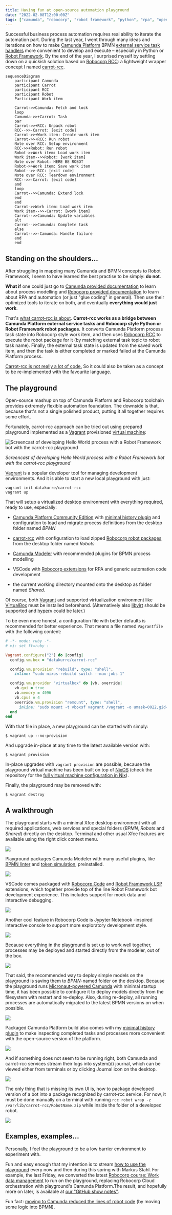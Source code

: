 ```yaml
---
title: Having fun at open-source automation playground
date: "2022-02-08T12:00:00Z"
tags: ["camunda", "robocorp", "robot framework", "python", "rpa", "open source"]
---
```


Successful business process automation requires real ability to iterate the automation part.
During the last year, I went through many ideas and iterations on how to make [Camunda Platform](https://camunda.com/download/) BPMN [external service task handlers](https://docs.camunda.org/manual/latest/user-guide/process-engine/external-tasks/) more convenient to develop and execute – especially in Python or [Robot Framework](https://robotframework.org/rpa/).
By the end of the year, I surprised myself by settling down on a quickish solution based on [Robocorp RCC](https://robocorp.com/docs/rcc/overview): a lightweight wrapper concept I named [carrot-rcc](https://pypi.org/project/carrot-rcc/).

```mermaid
sequenceDiagram
    participant Camunda
    participant Carrot
    participant RCC
    participant Robot
    Participant Work item

    Carrot->>Camunda: Fetch and lock
    loop
    Camunda->>+Carrot: Task
    par
    Carrot->>+RCC: Unpack robot
    RCC-->>-Carrot: [exit code]
    Carrot->>+Work item: Create work item
    Carrot->>+RCC: Run robot
    Note over RCC: Setup environment
    RCC->>+Robot: Run robot
    Robot->>Work item: Load work item
    Work item-->>Robot: [work item]
    Note over Robot: HERE BE ROBOT
    Robot->>Work item: Save work item
    Robot-->>-RCC: [exit code]
    Note over RCC: Teardown environment
    RCC-->>-Carrot: [exit code]
    and
    loop
    Carrot-->>Camunda: Extend lock
    end
    end
    Carrot->>Work item: Load work item
    Work item-->>-Carrot: [work item]
    Carrot-->>Camunda: Update variables
    alt
    Carrot-->>Camunda: Complete task
    else
    Carrot-->>-Camunda: Handle failure
    end
    end
```


Standing on the shoulders…
--------------------------

After struggling in mapping many Camunda and BPMN concepts to Robot Framework, I seem to have learned the best practise to be simply: **do not**.

**What if** one could just go to [Camunda provided documentation](https://camunda.com/best-practices/_/) to learn about process modelling and [Robocorp provided documentation](https://robocorp.com/docs/) to learn about RPA and automation (or just "glue coding" in general). Then use their optimized tools to iterate on both, and eventually **everything would just work**.

That's [what carrot-rcc is about](../../../2021/08/carrot-rcc/). **Carrot-rcc works as a bridge between Camunda Platform external service tasks and Robocorp style Python or Robot Framework robot packages.** It converts Camunda Platform process task state into Robocorp style work item, and then uses [Robocorp RCC](https://robocorp.com/docs/rcc/overview) to execute the robot package for it (by matching external task topic to robot task name). Finally, the external task state is updated from the saved work item, and then the task is either completed or marked failed at the Camunda Platform process.

[Carrot-rcc is not really a lot of code.](https://github.com/datakurre/carrot-rcc/) So it could also be taken as a concept to be re-implemented with the favourite language.


The playground
--------------

Open-source mashup on top of Camunda Platform and Robocorp toolchain provides extremely flexible automation foundation.
The downside is that, because that's not a single polished product, putting it all together requires some effort.

Fortunately, carrot-rcc approach can be tried out using prepared playground implemented as a [Vagrant](https://www.vagrantup.com/) provisioned [virtual machine](https://app.vagrantup.com/datakurre/boxes/carrot-rcc):

![Screencast of developing Hello World process with a Robot Framework bot with the carrot-rcc playground](./carrot-rcc-speedrun.gif)

*Screencast of developing Hello World process with a Robot Framework bot with the carrot-rcc playground*

[Vagrant](https://www.vagrantup.com/) is a popular developer tool for managing development environments. And it is able to start a new local playground with just:

```shell
vagrant init datakurre/carrot-rcc
vagrant up
```

That will setup a virtualized desktop environment with everything required, ready to use, especially:

* [Camunda Platform Community Edition](https://camunda.com/download/) with [minimal history plugin](https://github.com/datakurre/camunda-cockpit-plugins) and configuration to load and migrate process definitions from the desktop folder named *BPMN*

* [carrot-rcc](https://github.com/datakurre/carrot-rcc/) with configuration to load zipped [Robocorp robot packages](https://robocorp.com/docs/setup/robot-structure) from the desktop folder named *Robots*

* [Camunda Modeler](https://camunda.com/download/modeler/) with recommended plugins for BPMN process modelling

* VSCode with [Robocorp extensions](https://robocorp.com/docs/developer-tools/visual-studio-code/overview) for RPA and generic automation code development

* the current working directory mounted onto the desktop as folder named *Shared*.

Of course, both [Vagrant](https://www.vagrantup.com/) and supported virtualization environment like [VirtualBox](https://www.virtualbox.org/) must be installed beforehand. (Alternatively also [libvirt](https://libvirt.org/) should be supported and [hyperv](https://www.vagrantup.com/docs/providers/hyperv) could be later.)

To be even more honest, a configuration file with better defaults is recommended for better experience. That means a file named `Vagrantfile` with the following content:

```ruby
# -*- mode: ruby -*-
# vi: set ft=ruby :

Vagrant.configure("2") do |config|
  config.vm.box = "datakurre/carrot-rcc"

  config.vm.provision "rebuild", type: "shell",
    inline: "sudo nixos-rebuild switch --max-jobs 1"

  config.vm.provider "virtualbox" do |vb, override|
    vb.gui = true
    vb.memory = 4096
    vb.cpus = 4
    override.vm.provision "remount", type: "shell",
      inline: "sudo mount -t vboxsf vagrant /vagrant -o umask=0022,gid=1000,uid=1000"
  end
end
```

With that file in place, a new playground can be started with simply:

```shell
$ vagrant up --no-provision
```

And upgrade in-place at any time to the latest available version with:

```shell
$ vagrant provision
```

In-place upgrades with `vagrant provision` are possible, because the playground virtual machine has been built on top of [NixOS](https://nixos.org/) (check the repository for the [full virtual machine configuration in Nix](https://github.com/datakurre/carrot-rcc/tree/main/vagrant)).

Finally, the playground may be removed with:

```shell
$ vagrant destroy
```


A walkthrough
-------------

The playground starts with a minimal Xfce desktop environment with all required applications, web services and special folders (*BPMN*, *Robots* and *Shared*) directly on the desktop. Terminal and other usual Xfce features are available using the right click context menu.

![](./carrot-desktop-01.png)

Playground packages Camunda Modeler with many useful plugins, like [BPMN linter](https://github.com/camunda/camunda-modeler-linter-plugin) and [token simulation](https://github.com/bpmn-io/bpmn-js-token-simulation), preinstalled.

![](./carrot-desktop-02.png)

VSCode comes packaged with [Robocorp Code](https://marketplace.visualstudio.com/items?itemName=robocorp.robocorp-code) and [Robot Framework LSP](https://marketplace.visualstudio.com/items?itemName=robocorp.robotframework-lsp) extensions, which together provide top of the line Robot Framework bot development experience. This includes support for mock data and interactive debugging.

![](./carrot-desktop-03.png)

Another cool feature in Robocorp Code is Jypyter Notebook -inspired interactive console to support more exploratory development style.

![](./carrot-desktop-04.png)

Because everything in the playground is set up to work well together, processes may be deployed and started directly from the modeler, out of the box.

![](./carrot-desktop-05.png)

That said, the recommended way to deploy simple models on the playground is saving them to *BPMN*-named folder on the desktop. Because the playground runs [Micronaut-powered Camunda](https://github.com/camunda-community-hub/micronaut-camunda-bpm) with minimal startup time, it has been possible to configure it to deploy models directly from the filesystem with restart and re-deploy. Also, during re-deploy, all running processes are automatically migrated to the latest BPMN versions on when possible.

![](./carrot-desktop-06.png)

Packaged Camunda Platform build also comes with my [minimal history plugin](https://github.com/datakurre/camunda-cockpit-plugins) to make inspecting completed tasks and processes more convenient with the open-source version of the platform.

![](./carrot-desktop-07.png)

And if something does not seem to be running right, both Camunda and carrot-rcc services stream their logs into system(d) journal, which can be viewed either from terminals or by clicking Journal icon on the desktop.

![](./carrot-desktop-09.png)

The only thing that is missing its own UI is, how to package developed version of a bot into a package recognized by carrot-rcc service. For now, it must be done manually on a terminal with running `rcc robot wrap -z /var/lib/carrot-rcc/RobotName.zip` while inside the folder of a developed robot.

![](./carrot-desktop-08.png)


Examples, examples…
-------------------

Personally, I feel the playground to be a low barrier environment to experiment with.

Fun and easy enough that my intention is to stream [how to use the playground](https://www.twitch.tv/datakurre) every now and then during this spring with Markus Stahl. For example, the last Friday, we converted the latest [Robocorp course: Work data management](https://robocorp.com/docs/courses/work-data-management) to run on the playground, replacing Robocorp Cloud orchestration  with playground's Camunda Platform.The result, and hopefully more on later, is available at [our "GitHub show notes"](https://github.com/datakurre/robotlive).

Fun fact: [moving to Camunda reduced the lines of robot code](https://github.com/datakurre/robotlive/commit/72cdfe1b8de3342fc567a4d8bf825946be8138fe) (by moving some logic into BPMN).
